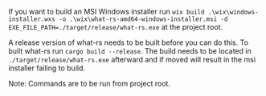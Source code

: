 If you want to build an MSI Windows installer run 
`wix build .\wix\windows-installer.wxs -o .\wix\what-rs-amd64-windows-installer.msi -d EXE_FILE_PATH=./target/release/what-rs.exe`
at the project root.

A release version of what-rs needs to be built before you can do this.
To built what-rs run `cargo build --release`.
The build needs to be located in `./target/release/what-rs.exe` afterward 
and if moved will result in the msi installer failing to build.

Note: Commands are to be run from project root.
